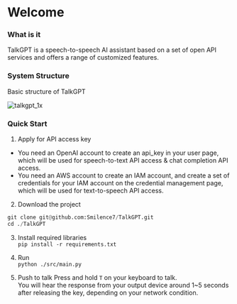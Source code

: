 # Welcome

### What is it

TalkGPT is a speech-to-speech AI assistant based on a set of open API services and offers a range of customized features.

### System Structure

Basic structure of TalkGPT


![talkgpt_1x](https://user-images.githubusercontent.com/12277570/233575831-0a669fda-a4e9-40b7-a4e8-98ecc437bfa0.png)


### Quick Start

1. Apply for API access key
- You need an OpenAI account to create an api_key in your user page, which will be used for speech-to-text API access & chat completion API access.
- You need an AWS account to create an IAM account, and create a set of credentials for your IAM account on the credential management page, which will be used for text-to-speech API access.

2. Download the project
```python
git clone git@github.com:Smilence7/TalkGPT.git
cd ./TalkGPT
```

3. Install required libraries  
`pip install -r requirements.txt`

4. Run  
`python ./src/main.py`

5. Push to talk
Press and hold `T` on your keyboard to talk.  
You will hear the response from your output device around 1~5 seconds after releasing the key, depending on your network condition.
